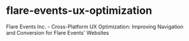 # flare-events-ux-optimization
Flare Events Inc. - Cross-Platform UX Optimization: Improving Navigation and Conversion for Flare Events' Websites
